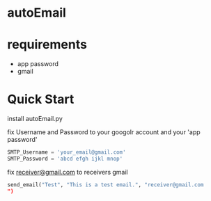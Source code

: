 # autoEmail

# requirements
- app password
- gmail

# Quick Start
install autoEmail.py

fix Username and Password to your googolr account and your 'app password'
```python
SMTP_Username = 'your_email@gmail.com'
SMTP_Password = 'abcd efgh ijkl mnop'
```

fix receiver@gmail.com to receivers gmail
```python
send_email("Test", "This is a test email.", "receiver@gmail.com
")
```
